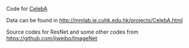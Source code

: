 Code for [CelebA](http://mmlab.ie.cuhk.edu.hk/projects/CelebA.html)

Data can be found in http://mmlab.ie.cuhk.edu.hk/projects/CelebA.html

Source codes for ResNet and some other codes from https://github.com/jiweibo/ImageNet
